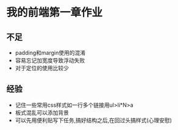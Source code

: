 # 我的前端第一章作业
## 不足
* padding和margin使用的混淆
* 容易忘记加宽度导致浮动失败
* 对于定位的使用比较少
## 经验
* 记住一些常用css样式如一行多个链接用ul>li*N>a
* 板式混乱可以添加背景
* 可以先用便利贴写下任务,搞好结构之后,在回过头搞样式(心理安慰)
